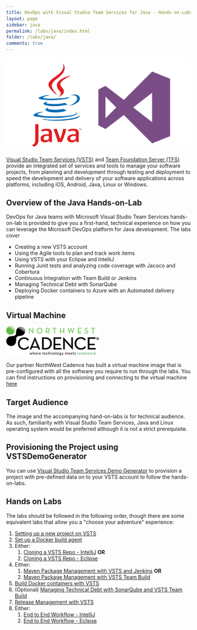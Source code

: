 ```yaml
---
title: DevOps with Visual Studio Team Services for Java - Hands-on-Labs 
layout: page
sidebar: java
permalink: /labs/java/index.html
folder: /labs/java/
comments: true
---
```

![](images/all_logo.png)

[Visual Studio Team Services (VSTS)](https://www.visualstudio.com/products/visual-studio-team-services-vs) and [Team Foundation Server (TFS)](https://www.visualstudio.com/tfs/) provide an integrated set of services and tools to manage your software projects, from planning and development through testing and deployment to speed the development and delivery of your software applications across platforms, including iOS, Android, Java, Linux or Windows. 

## Overview  of the Java Hands-on-Lab

DevOps for Java teams with Microsoft Visual Studio Team Services hands-on-lab is provided to give you a first-hand, technical experience on how you can leverage the Microsoft DevOps platform for Java development. The labs cover 
  * Creating a new VSTS account
  * Using the Agile  tools to plan and track work items  
  * Using VSTS with your Eclipse and IntelliJ
  * Running Junit tests and analyzing code coverage with Jacoco and Cobertura
  * Continuous Integration with Team Build or Jenkins
  * Managing Technical Debt with SonarQube 
  * Deploying Docker containers to Azure with an Automated delivery pipeline 
          
## Virtual Machine

<img src="images/nwc_logo.png"  align="bottom" />

Our partner NorthWest Cadence has built a virtual machine image that is pre-configured with all the software you require to run through the labs. You can find instructions on provisioning and connecting to the virtual machine <a href="https://github.com/nwcadence/java-dev-vsts" target="_blank">here</a>


## Target Audience

The image and the accompanying hand-on-labs is for technical audience. As such, familiarity with Visual Studio Team Services, Java and Linux operating system would be preferred although it is not a strict prerequisite.

## Provisioning the Project using VSTSDemoGenerator

You can use <a href="http://bit.ly/2lKuESe">Visual Studio Team Services Demo Generator</a> to provision a project with pre-defined data on to your VSTS account to follow the hands-on-labs.

## Hands on Labs

The labs should be followed in the following order, though there are some equivalent labs that allow you a "choose your adventure" experience:

1. [Setting up a new project on VSTS](creatingvstsaccount.html)
1. [Set up a Docker build agent](builddocker.html)
1. Either:
    1. [Cloning a VSTS Repo - IntelliJ](intellij-vsts.html) **OR**
    1. [Cloning a VSTS Repo - Eclipse](eclipse-vsts.html)
1. Either:
    1. [Maven Package Management with VSTS and Jenkins](maven-jenkins.html) **OR**
    1. [Maven Package Management with VSTS Team Build](maven-vsts.html)
1. [Build Docker containers with VSTS](builddocker.html)
1. (Optional) [Managing Technical Debt with SonarQube and VSTS Team Build](techdebt.html)
1. [Release Management with VSTS](deploy.html)
1. Either:
    1. [End to End Workflow - IntelliJ](intellij.html)
    1. [End to End Workflow - Eclipse](eclipsee2e.html)

